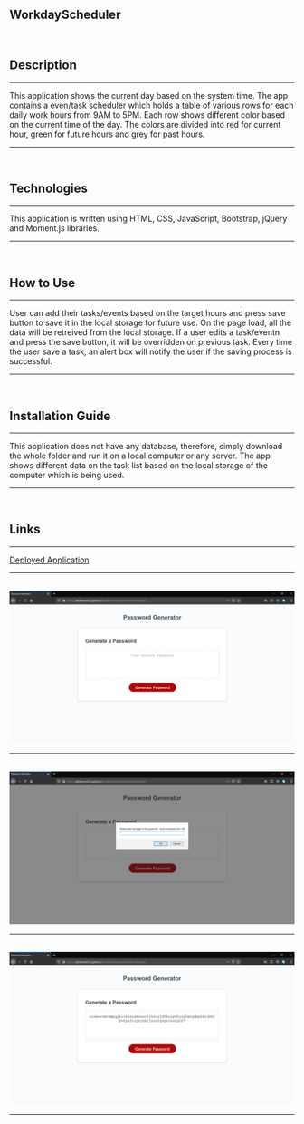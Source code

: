 ## WorkdayScheduler
<br>


## Description
<hr/>
    <p>
        This application shows the current day based on the system time. The app contains a even/task scheduler which holds a table of various rows for each daily work hours from 9AM to 5PM. 
        Each row shows different color based on the current time of the day. The colors are divided into red for current hour, green for future hours and grey for past hours.        
    </p>
<hr/>
<br>


## Technologies
<hr/>
    <p>
        This application is written using HTML, CSS, JavaScript, Bootstrap, jQuery and Moment.js libraries.        
    </p>
<hr/>
<br>


## How to Use
<hr/>
    <p>
        User can add their tasks/events based on the target hours and press save button to save it in the local storage for future use.
        On the page load, all the data will be retreived from the local storage.
        If a user edits a task/eventn and press the save button, it will be overridden on previous task.
        Every time the user save a task, an alert box will notify the user if the saving process is successful. 
    </p>
<hr/>
<br>


## Installation Guide
<hr/>
    <p>
        This application does not have any database, therefore, simply download the whole folder and run it on a local computer or any server.
        The app shows different data on the task list based on the local storage of the computer which is being used.
    </p>
<hr/>
<br>


## Links

<hr/>
    <p>
        <a href="https://alibahrami633.github.io/WorkdayScheduler/" target="_blank">Deployed Application </a>
    </p>
<hr/>
<br>


<img src="https://github.com/alibahrami633/RandomPasswordGenerator/blob/master/Assets/screenshot01.png" alt="deployed application image" />

<hr />
<br>

<img src="https://github.com/alibahrami633/RandomPasswordGenerator/blob/master/Assets/screenshot02.png" alt="deployed application image" />

<hr />
<br>

<img src="https://github.com/alibahrami633/RandomPasswordGenerator/blob/master/Assets/screenshot03.png" alt="deployed application image" />

<hr />
